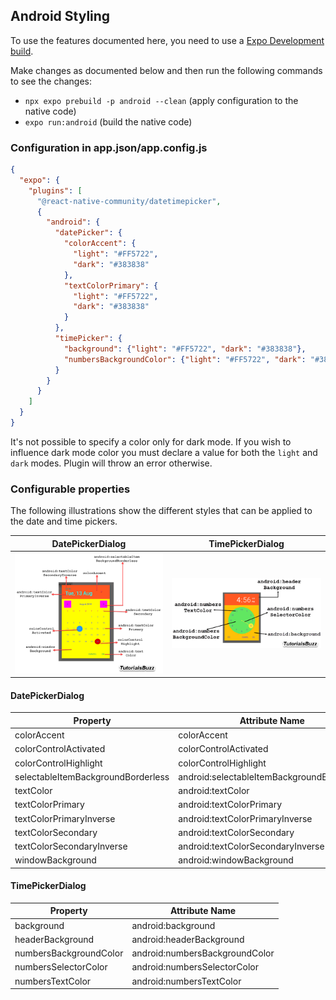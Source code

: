## Android Styling

To use the features documented here, you need to use a [Expo Development build](https://docs.expo.dev/develop/development-builds/introduction/).

Make changes as documented below and then run the following commands to see the changes:

- `npx expo prebuild -p android --clean` (apply configuration to the native code)
- `expo run:android` (build the native code)

### Configuration in app.json/app.config.js

```json
{
  "expo": {
    "plugins": [
      "@react-native-community/datetimepicker",
      {
        "android": {
          "datePicker": {
            "colorAccent": {
              "light": "#FF5722",
              "dark": "#383838"
            },
            "textColorPrimary": {
              "light": "#FF5722",
              "dark": "#383838"
            }
          },
          "timePicker": {
            "background": {"light": "#FF5722", "dark": "#383838"},
            "numbersBackgroundColor": {"light": "#FF5722", "dark": "#383838"}
          }
        }
      }
    ]
  }
}
```

It's not possible to specify a color only for dark mode. If you wish to influence dark mode color you must declare a value for both the `light` and `dark` modes. Plugin will throw an error otherwise.

### Configurable properties

The following illustrations show the different styles that can be applied to the date and time pickers.

DatePickerDialog | TimePickerDialog
--- | ---
![Date picker dialog breakdown](./images/date_picker_dialog_breakdown.png)|![Time picker breakdown](./images/time_picker_breakdown.png)

#### DatePickerDialog

| Property                    | Attribute Name                            |
|-----------------------------|-------------------------------------------|
| colorAccent                 | colorAccent                               |
| colorControlActivated       | colorControlActivated                    |
| colorControlHighlight       | colorControlHighlight                    |
| selectableItemBackgroundBorderless | android:selectableItemBackgroundBorderless |
| textColor                   | android:textColor                         |
| textColorPrimary            | android:textColorPrimary                  |
| textColorPrimaryInverse     | android:textColorPrimaryInverse           |
| textColorSecondary          | android:textColorSecondary                |
| textColorSecondaryInverse   | android:textColorSecondaryInverse         |
| windowBackground            | android:windowBackground                  |

#### TimePickerDialog

| Property                 | Attribute Name                    |
|--------------------------|-----------------------------------|
| background               | android:background                |
| headerBackground        | android:headerBackground         |
| numbersBackgroundColor  | android:numbersBackgroundColor   |
| numbersSelectorColor    | android:numbersSelectorColor     |
| numbersTextColor        | android:numbersTextColor         |

